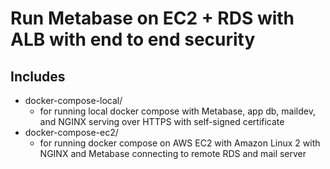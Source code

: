 # Run Metabase on EC2 + RDS with ALB with end to end security


## Includes
- docker-compose-local/
  - for running local docker compose with Metabase, app db, maildev, and NGINX serving over HTTPS with self-signed certificate
- docker-compose-ec2/
  - for running docker compose on AWS EC2 with Amazon Linux 2 with NGINX and Metabase connecting to remote RDS and mail server

